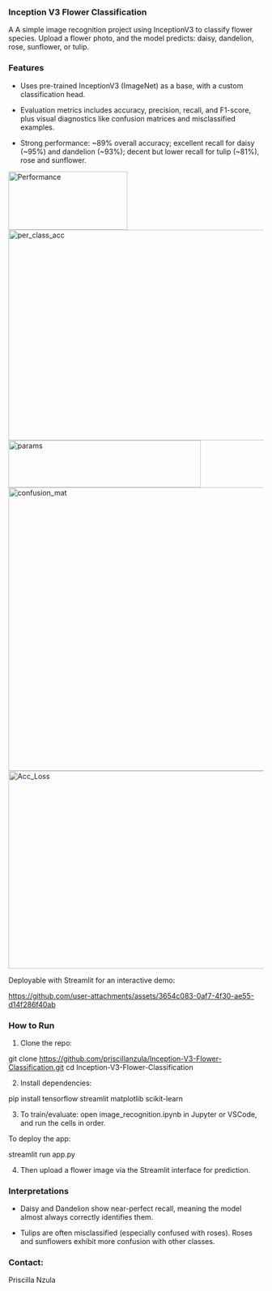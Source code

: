 ### Inception V3 Flower Classification

A A simple image recognition project using InceptionV3 to classify flower species. Upload a flower photo, and the model predicts: daisy, dandelion, rose, sunflower, or tulip.

###  Features

- Uses pre-trained InceptionV3 (ImageNet) as a base, with a custom classification head.

- Evaluation metrics includes accuracy, precision, recall, and F1-score, plus visual diagnostics like confusion matrices and misclassified examples.

- Strong performance: ~89% overall accuracy; excellent recall for daisy (~95%) and dandelion (~93%); decent but lower recall for tulip (~81%), rose and sunflower.


<img width="235" height="115" alt="Performance" src="https://github.com/user-attachments/assets/28bb7851-3e81-499e-84d6-f020b06feee5" />
<img width="691" height="416" alt="per_class_acc" src="https://github.com/user-attachments/assets/af250e21-a5f8-49e7-821d-4ddcc9bc1592" />
<img width="380" height="93" alt="params" src="https://github.com/user-attachments/assets/bfda118c-4332-4188-be16-fecab677f5b0" />
<img width="581" height="560" alt="confusion_mat" src="https://github.com/user-attachments/assets/1d0e5657-1f1b-48ed-a731-8e6c704d9db1" />
<img width="709" height="391" alt="Acc_Loss" src="https://github.com/user-attachments/assets/0e173cd7-5a53-495e-acb2-387a4b597389" />

Deployable with Streamlit for an interactive demo:


https://github.com/user-attachments/assets/3654c083-0af7-4f30-ae55-d14f286f40ab



### How to Run

1. Clone the repo:

git clone https://github.com/priscillanzula/Inception-V3-Flower-Classification.git
cd Inception-V3-Flower-Classification


2. Install dependencies:

pip install tensorflow streamlit matplotlib scikit-learn


3. To train/evaluate: open image_recognition.ipynb in Jupyter or VSCode, and run the cells in order.

 To deploy the app:

 streamlit run app.py


4. Then upload a flower image via the Streamlit interface for prediction.

### Interpretations 

- Daisy and Dandelion show near-perfect recall, meaning the model almost always correctly identifies them.

- Tulips are often misclassified (especially confused with roses). Roses and sunflowers exhibit more confusion with other classes.

### Contact:
 Priscilla Nzula
